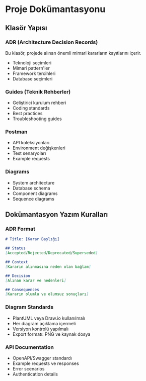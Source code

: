 # Proje Dokümantasyonu

## Klasör Yapısı

### ADR (Architecture Decision Records)
Bu klasör, projede alınan önemli mimari kararların kayıtlarını içerir.
- Teknoloji seçimleri
- Mimari pattern'ler
- Framework tercihleri
- Database seçimleri

### Guides (Teknik Rehberler)
- Geliştirici kurulum rehberi
- Coding standards
- Best practices
- Troubleshooting guides

### Postman
- API koleksiyonları
- Environment değişkenleri
- Test senaryoları
- Example requests

### Diagrams
- System architecture
- Database schema
- Component diagrams
- Sequence diagrams

## Dokümantasyon Yazım Kuralları

### ADR Format
```markdown
# Title: [Karar Başlığı]

## Status
[Accepted/Rejected/Deprecated/Superseded]

## Context
[Kararın alınmasına neden olan bağlam]

## Decision
[Alınan karar ve nedenleri]

## Consequences
[Kararın olumlu ve olumsuz sonuçları]
```

### Diagram Standards
- PlantUML veya Draw.io kullanılmalı
- Her diagram açıklama içermeli
- Versiyon kontrolü yapılmalı
- Export formatı: PNG ve kaynak dosya

### API Documentation
- OpenAPI/Swagger standardı
- Example requests ve responses
- Error scenarios
- Authentication details 